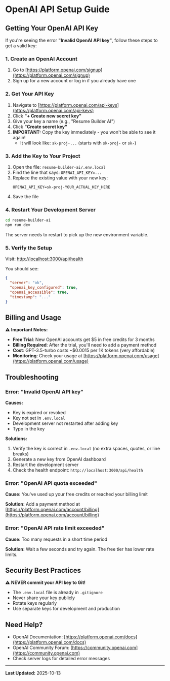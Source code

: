 # OpenAI API Setup Guide

## Getting Your OpenAI API Key

If you're seeing the error **"Invalid OpenAI API key"**, follow these steps to get a valid key:

### 1. Create an OpenAI Account

1. Go to [https://platform.openai.com/signup](https://platform.openai.com/signup)
2. Sign up for a new account or log in if you already have one

### 2. Get Your API Key

1. Navigate to [https://platform.openai.com/api-keys](https://platform.openai.com/api-keys)
2. Click **"+ Create new secret key"**
3. Give your key a name (e.g., "Resume Builder AI")
4. Click **"Create secret key"**
5. **IMPORTANT:** Copy the key immediately - you won't be able to see it again!
   - It will look like: `sk-proj-...` (starts with `sk-proj-` or `sk-`)

### 3. Add the Key to Your Project

1. Open the file: `resume-builder-ai/.env.local`
2. Find the line that says: `OPENAI_API_KEY=...`
3. Replace the existing value with your new key:
   ```
   OPENAI_API_KEY=sk-proj-YOUR_ACTUAL_KEY_HERE
   ```
4. Save the file

### 4. Restart Your Development Server

```bash
cd resume-builder-ai
npm run dev
```

The server needs to restart to pick up the new environment variable.

### 5. Verify the Setup

Visit: [http://localhost:3000/api/health](http://localhost:3000/api/health)

You should see:
```json
{
  "server": "ok",
  "openai_key_configured": true,
  "openai_accessible": true,
  "timestamp": "..."
}
```

## Billing and Usage

⚠️ **Important Notes:**

- **Free Trial**: New OpenAI accounts get $5 in free credits for 3 months
- **Billing Required**: After the trial, you'll need to add a payment method
- **Cost**: GPT-3.5-turbo costs ~$0.0015 per 1K tokens (very affordable)
- **Monitoring**: Check your usage at [https://platform.openai.com/usage](https://platform.openai.com/usage)

## Troubleshooting

### Error: "Invalid OpenAI API key"

**Causes:**
- Key is expired or revoked
- Key not set in `.env.local`
- Development server not restarted after adding key
- Typo in the key

**Solutions:**
1. Verify the key is correct in `.env.local` (no extra spaces, quotes, or line breaks)
2. Generate a new key from OpenAI dashboard
3. Restart the development server
4. Check the health endpoint: `http://localhost:3000/api/health`

### Error: "OpenAI API quota exceeded"

**Cause:** You've used up your free credits or reached your billing limit

**Solution:** Add a payment method at [https://platform.openai.com/account/billing](https://platform.openai.com/account/billing)

### Error: "OpenAI API rate limit exceeded"

**Cause:** Too many requests in a short time period

**Solution:** Wait a few seconds and try again. The free tier has lower rate limits.

## Security Best Practices

⚠️ **NEVER commit your API key to Git!**

- The `.env.local` file is already in `.gitignore`
- Never share your key publicly
- Rotate keys regularly
- Use separate keys for development and production

## Need Help?

- OpenAI Documentation: [https://platform.openai.com/docs](https://platform.openai.com/docs)
- OpenAI Community Forum: [https://community.openai.com](https://community.openai.com)
- Check server logs for detailed error messages

---

**Last Updated:** 2025-10-13
